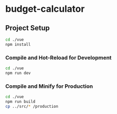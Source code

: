 # budget-calculator

## Project Setup

```sh
cd ./vue
npm install
```

### Compile and Hot-Reload for Development

```sh
cd ./vue
npm run dev
```

### Compile and Minify for Production

```sh
cd ./vue
npm run build
cp ../src/* /production
```

